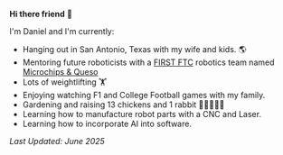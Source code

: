 **Hi there friend** 👋

I'm Daniel and I'm currently:

- Hanging out in San Antonio, Texas with my wife and kids. 🌎
- Mentoring future roboticists with a [FIRST FTC](https://www.firstinspires.org/robotics/ftc) robotics team named [Microchips & Queso](https://microchipsandqueso.com/)
- Lots of weightlifting 🏋️
- Enjoying watching F1 and College Football games with my family.
- Gardening and raising 13 chickens and 1 rabbit 🐔🐓🐇👨‍🌾
- Learning how to manufacture robot parts with a CNC and Laser.
- Learning how to incorporate AI into software.


_Last Updated: June 2025_
